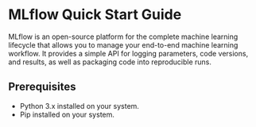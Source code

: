 # MLflow Quick Start Guide
MLflow is an open-source platform for the complete machine learning lifecycle that allows you to manage your end-to-end machine learning workflow. It provides a simple API for logging parameters, code versions, and results, as well as packaging code into reproducible runs.

## Prerequisites
* Python 3.x installed on your system.
* Pip installed on your system.
